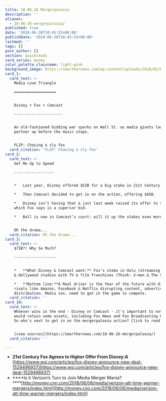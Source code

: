 ```yaml
---
title: 18.06.26 Mergerpalooza
description: ''
aliases:
  - 18-06-26-mergerpalooza/
published: true
date: '2018-06-26T10:45:53+00:00'
publishDate: '2018-06-26T10:45:53+00:00'
lastmod: ''
tags: []
post_author: []
section: quickreads
card_series: money
color_palette_classname: light-pink
background_image: https://smarthernews.com/wp-content/uploads/2018/02/Hearts-360x360.jpg
card_1:
  card_text: >-
    Media Love Triangle

    ===================


    Disney + Fox + Comcast

    ----------------------


    An old-fashioned bidding war sparks on Wall St. as media giants look to
    partner up before the music stops.


    FLIP: Chasing a sly fox
  card_citation: 'FLIP: Chasing a sly fox'
card_2:
  card_text: >-
    Get Me Up to Speed

    ------------------


    *   Last year, Disney offered $52B for a big stake in 21st Century Fox.

    *   Then Comcast decided to get in on the action, offering $65B.

    *   Disney isn’t having that & just last week raised its offer to $71B,
    which Fox says is a superior bid.

    *   Ball is now in Comcast’s court: will it up the stakes even more?


    Oh the drama...
  card_citation: Oh the drama...
card_3:
  card_text: >-
    $71B?! Why So Much?

    -------------------


    *   **What Disney & Comcast want:** Fox’s stake in Hulu (streaming service)
    & Hollywood studios with TV & film franchises (Think: X-men & The Simpsons).

    *   **Bottom line:**A Real driver is the fear of the future with digital
    rivals like Amazon, Facebook & Netflix disrupting content, advertising &
    distribution. Media cos. need to get in the game to compete.
  card_citation: ''
card_10:
  card_text: >-
    Whoever wins in the end - Disney or Comcast - it's important to note Fox
    would retain some assets, including Fox News and Fox Broadcasting Company.
    So who's next to get in on the mergerpalooza action? Click to read more.


    [view sources](https://smarthernews.com/18-06-26-mergerpalooza/)
  card_citation: ''

---
```

*   **21st Century Fox Agrees to Higher Offer From Disney:A**  
    [https://www.wsj.com/articles/fox-disney-announce-new-deal-1529496937](https://www.wsj.com/articles/fox-disney-announce-new-deal-1529496937)
*   ****Is it Verizon’s Turn to Join Media Merger Mania?  
    ****[http://money.cnn.com/2018/06/06/media/verizon-att-time-warner-mergers/index.html](http://money.cnn.com/2018/06/06/media/verizon-att-time-warner-mergers/index.html)